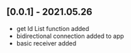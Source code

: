 ## [0.0.1] - 2021.05.26
- get Id List function added
- bidirectional connection added to app
- basic receiver added